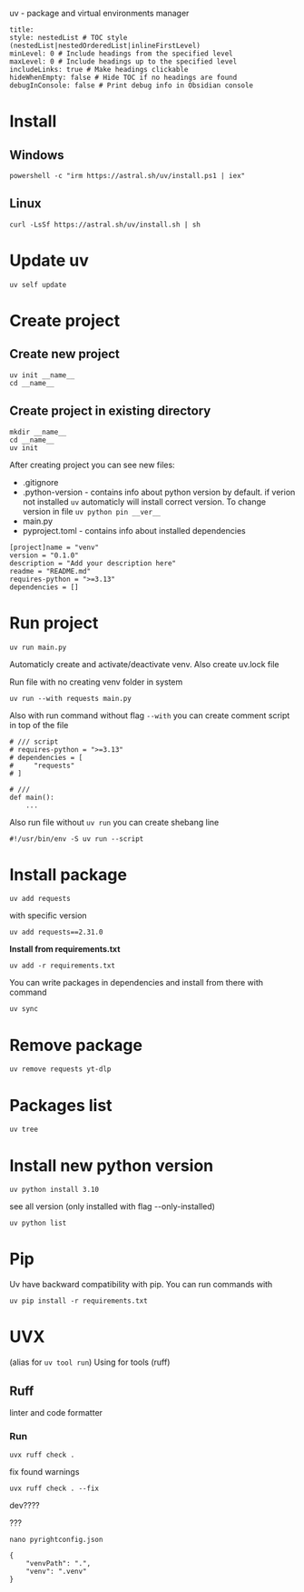 uv - package and virtual environments manager 

```table-of-contents
title: 
style: nestedList # TOC style (nestedList|nestedOrderedList|inlineFirstLevel)
minLevel: 0 # Include headings from the specified level
maxLevel: 0 # Include headings up to the specified level
includeLinks: true # Make headings clickable
hideWhenEmpty: false # Hide TOC if no headings are found
debugInConsole: false # Print debug info in Obsidian console
```
# Install

## Windows

```
powershell -c "irm https://astral.sh/uv/install.ps1 | iex"
```
## Linux

```
curl -LsSf https://astral.sh/uv/install.sh | sh
```
# Update uv

```
uv self update
```

# Create project

## Create new project

```
uv init __name__
cd __name__
```
## Create project in existing directory

```
mkdir __name__
cd __name__
uv init
```

After creating project you can see new files:
- .gitignore
- .python-version - contains info about python version by default. if verion not installed `uv` automaticly will install correct version. To change version in file `uv python pin __ver__`
- main.py
- pyproject.toml - contains info about installed dependencies
```
[project]name = "venv"
version = "0.1.0"
description = "Add your description here"
readme = "README.md"
requires-python = ">=3.13"
dependencies = []
```

# Run project

```
uv run main.py
```

Automaticly create and activate/deactivate venv. Also create uv.lock file 

Run file with no creating venv folder in system

```
uv run --with requests main.py 
```

Also with run command without flag `--with` you can create comment script in top of the file

```
# /// script
# requires-python = ">=3.13"
# dependencies = [
#     "requests"
# ]

# ///
def main():
	...
```

Also run file without `uv run` you can create shebang line

```
#!/usr/bin/env -S uv run --script
```
# Install package

```
uv add requests
```

with specific version 

```
uv add requests==2.31.0
```

**Install from requirements.txt**

```
uv add -r requirements.txt
```

You can write packages in dependencies and install from there with command

```
uv sync
```

# Remove package

```
uv remove requests yt-dlp
```
# Packages list

```
uv tree
```

# Install new python version 

```
uv python install 3.10
```

see all version (only installed with flag --only-installed)

```
uv python list
```

# Pip

Uv have backward compatibility with pip. You can run commands with 

```
uv pip install -r requirements.txt
```
# UVX
(alias for `uv tool run`)
Using for tools (ruff)

## Ruff 
linter and code formatter

### Run 

```
uvx ruff check .
```

fix found warnings

```
uvx ruff check . --fix
```


dev????

???
```
nano pyrightconfig.json
```

```
{
	"venvPath": ".",
	"venv": ".venv"
}
```